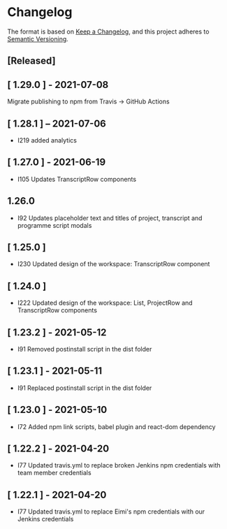 # Changelog

The format is based on [Keep a Changelog](https://keepachangelog.com/en/1.0.0/),
and this project adheres to [Semantic Versioning](https://semver.org/spec/v2.0.0.html).

## [Released]

## [ 1.29.0 ] - 2021-07-08
Migrate publishing to npm from Travis -> GitHub Actions

## [ 1.28.1 ] – 2021-07-06
- I219 added analytics

## [ 1.27.0 ] - 2021-06-19
- I105 Updates TranscriptRow components

## 1.26.0
- I92 Updates placeholder text and titles of project, transcript and programme script modals

## [ 1.25.0 ]
- I230 Updated design of the workspace: TranscriptRow component

## [ 1.24.0 ]
- I222 Updated design of the workspace: List, ProjectRow and TranscriptRow components

## [ 1.23.2 ] - 2021-05-12
- I91 Removed postinstall script in the dist folder

## [ 1.23.1 ] - 2021-05-11
- I91 Replaced postinstall script in the dist folder

## [ 1.23.0 ] - 2021-05-10
- I72 Added npm link scripts, babel plugin and react-dom dependency

## [ 1.22.2 ] - 2021-04-20
- I77 Updated travis.yml to replace broken Jenkins npm credentials with team member credentials

## [ 1.22.1 ] - 2021-04-20
- I77 Updated travis.yml to replace Eimi's npm credentials with our Jenkins credentials





